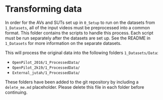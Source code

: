 # Transforming data
In order for the AVs and SUTs set up in `0_Setup` to run on the datasets from `1_Datasets`, all of the input videos must be preprocessed into a common format.
This folder contains the scripts to handle this process.
Each script must be run separately after the datasets are set up.
See the README in `1_Datasets` for more information on the separate datasets.

This will process the original data into the following folders `1_Datasets/Data`:
* `OpenPilot_2016/1_ProcessedData/`
* `OpenPilot_2k19/1_ProcessedData/`
* `External_jutah/1_ProcessedData/`

These folders have been added to the git repository by including a `delete_me.md` placeholder.
Please delete this file in each folder before continuing.